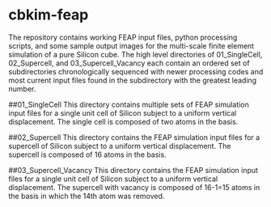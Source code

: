 # cbkim-feap
The repository contains working FEAP input files, python processing scripts, and some sample output images for the multi-scale finite element simulation of a pure Silicon cube. The high level directories of 01_SingleCell, 02_Supercell, and 03_Supercell_Vacancy each contain an ordered set of subdirectories chronologically sequenced with newer processing codes and most current input files found in the subdirectory with the greatest leading number. 

##01_SingleCell
This directory contains multiple sets of FEAP simulation input files for a single unit cell of Silicon subject to a uniform vertical displacement. The single cell is composed of two atoms in the basis.

##02_Supercell
This directory contains the FEAP simulation input files for a supercell of Silicon subject to a uniform vertical displacement. The supercell is composed of 16 atoms in the basis.

##03_Supercell_Vacancy
This directory contains the FEAP simulation input files for a single unit cell of Silicon subject to a uniform vertical displacement. The supercell with vacancy is composed of 16-1=15 atoms in the basis in which the 14th atom was removed.
